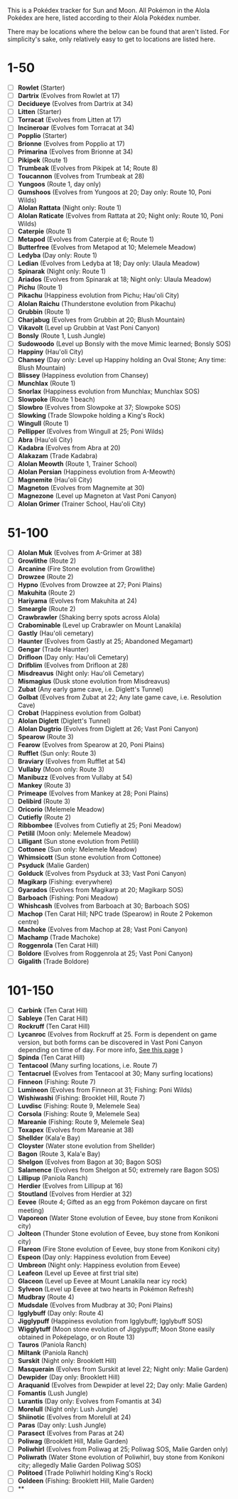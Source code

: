 This is a Pokédex tracker for Sun and Moon. All Pokémon in the Alola Pokédex are here, listed according to their Alola Pokédex number.

There may be locations where the below can be found that aren't listed. For simplicity's sake, only relatively easy to get to locations are listed here. 

# 1-50
- [ ] **Rowlet** (Starter)
- [ ] **Dartrix** (Evolves from Rowlet at 17)
- [ ] **Decidueye** (Evolves from Dartrix at 34)
- [ ] **Litten** (Starter)
- [ ] **Torracat** (Evolves from Litten at 17)
- [ ] **Incineroar** (Evolves fom Torracat at 34)
- [ ] **Popplio** (Starter)
- [ ] **Brionne** (Evolves from Popplio at 17)
- [ ] **Primarina** (Evolves from Brionne at 34)
- [ ] **Pikipek** (Route 1)
- [ ] **Trumbeak** (Evolves from Pikipek at 14; Route 8)
- [ ] **Toucannon** (Evolves from Trumbeak at 28)
- [ ] **Yungoos** (Route 1, day only)
- [ ] **Gumshoos** (Evolves from Yungoos at 20; Day only: Route 10, Poni Wilds)
- [ ] **Alolan Rattata** (Night only: Route 1)
- [ ] **Alolan Raticate** (Evolves from Rattata at 20; Night only: Route 10, Poni Wilds)
- [ ] **Caterpie** (Route 1)
- [ ] **Metapod** (Evolves from Caterpie at 6; Route 1)
- [ ] **Butterfree** (Evolves from Metapod at 10; Melemele Meadow)
- [ ] **Ledyba** (Day only: Route 1)
- [ ] **Ledian** (Evolves from Ledyba at 18; Day only: Ulaula Meadow)
- [ ] **Spinarak** (Night only: Route 1)
- [ ] **Ariados** (Evolves from Spinarak at 18; Night only: Ulaula Meadow)
- [ ] **Pichu** (Route 1)
- [ ] **Pikachu** (Happiness evolution from Pichu; Hau'oli City)
- [ ] **Alolan Raichu** (Thunderstone evolution from Pikachu)
- [ ] **Grubbin** (Route 1)
- [ ] **Charjabug** (Evolves from Grubbin at 20; Blush Mountain)
- [ ] **Vikavolt** (Level up Grubbin at Vast Poni Canyon)
- [ ] **Bonsly** (Route 1, Lush Jungle)
- [ ] **Sudowoodo** (Level up Bonsly with the move Mimic learned; Bonsly SOS)
- [ ] **Happiny** (Hau'oli City)
- [ ] **Chansey** (Day only: Level up Happiny holding an Oval Stone; Any time: Blush Mountain)
- [ ] **Blissey** (Happiness evolution from Chansey)
- [ ] **Munchlax** (Route 1)
- [ ] **Snorlax** (Happiness evolution from Munchlax; Munchlax SOS)
- [ ] **Slowpoke** (Route 1 beach)
- [ ] **Slowbro** (Evolves from Slowpoke at 37; Slowpoke SOS)
- [ ] **Slowking** (Trade Slowpoke holding a King's Rock)
- [ ] **Wingull** (Route 1)
- [ ] **Pellipper** (Evolves from Wingull at 25; Poni Wilds)
- [ ] **Abra** (Hau'oli City)
- [ ] **Kadabra** (Evolves from Abra at 20)
- [ ] **Alakazam** (Trade Kadabra)
- [ ] **Alolan Meowth** (Route 1, Trainer School)
- [ ] **Alolan Persian** (Happiness evolution from A-Meowth)
- [ ] **Magnemite** (Hau'oli City)
- [ ] **Magneton** (Evolves from Magnemite at 30)
- [ ] **Magnezone** (Level up Magneton at Vast Poni Canyon)
- [ ] **Alolan Grimer** (Trainer School, Hau'oli City)

# 51-100
- [ ] **Alolan Muk** (Evolves from A-Grimer at 38)
- [ ] **Growlithe** (Route 2)
- [ ] **Arcanine** (Fire Stone evolution from Growlithe)
- [ ] **Drowzee** (Route 2)
- [ ] **Hypno** (Evolves from Drowzee at 27; Poni Plains)
- [ ] **Makuhita** (Route 2)
- [ ] **Hariyama** (Evolves from Makuhita at 24)
- [ ] **Smeargle** (Route 2)
- [ ] **Crawbrawler** (Shaking berry spots across Alola)
- [ ] **Crabominable** (Level up Crabrawler on Mount Lanakila)
- [ ] **Gastly** (Hau'oli cemetary)
- [ ] **Haunter** (Evolves from Gastly at 25; Abandoned Megamart)
- [ ] **Gengar** (Trade Haunter)
- [ ] **Drifloon** (Day only: Hau'oli Cemetary)
- [ ] **Drifblim** (Evolves from Drifloon at 28)
- [ ] **Misdreavus** (Night only: Hau'oli Cemetary)
- [ ] **Mismagius** (Dusk stone evolution from Misdreavus)
- [ ] **Zubat** (Any early game cave, i.e. Diglett's Tunnel)
- [ ] **Golbat** (Evolves from Zubat at 22; Any late game cave, i.e. Resolution Cave)
- [ ] **Crobat** (Happiness evolution from Golbat)
- [ ] **Alolan Diglett** (Diglett's Tunnel)
- [ ] **Alolan Dugtrio** (Evolves from Diglett at 26; Vast Poni Canyon)
- [ ] **Spearow** (Route 3)
- [ ] **Fearow** (Evolves from Spearow at 20, Poni Plains)
- [ ] **Rufflet** (Sun only: Route 3)
- [ ] **Braviary** (Evolves from Rufflet at 54)
- [ ] **Vullaby** (Moon only: Route 3)
- [ ] **Manibuzz** (Evolves from Vullaby at 54)
- [ ] **Mankey** (Route 3)
- [ ] **Primeape** (Evolves from Mankey at 28; Poni Plains)
- [ ] **Delibird** (Route 3)
- [ ] **Oricorio** (Melemele Meadow)
- [ ] **Cutiefly** (Route 2)
- [ ] **Ribbombee** (Evolves from Cutiefly at 25; Poni Meadow)
- [ ] **Petilil** (Moon only: Melemele Meadow)
- [ ] **Lilligant** (Sun stone evolution from Petilil)
- [ ] **Cottonee** (Sun only: Melemele Meadow)
- [ ] **Whimsicott** (Sun stone evolution from Cottonee)
- [ ] **Psyduck** (Malie Garden)
- [ ] **Golduck** (Evolves from Psyduck at 33; Vast Poni Canyon)
- [ ] **Magikarp** (Fishing: everywhere)
- [ ] **Gyarados** (Evolves from Magikarp at 20; Magikarp SOS)
- [ ] **Barboach** (Fishing: Poni Meadow)
- [ ] **Whishcash** (Evolves from Barboach at 30; Barboach SOS)
- [ ] **Machop** (Ten Carat Hill; NPC trade (Spearow) in Route 2 Pokemon centre)
- [ ] **Machoke** (Evolves from Machop at 28; Vast Poni Canyon)
- [ ] **Machamp** (Trade Machoke)
- [ ] **Roggenrola** (Ten Carat Hill)
- [ ] **Boldore** (Evolves from Roggenrola at 25; Vast Poni Canyon)
- [ ] **Gigalith** (Trade Boldore)

# 101-150
- [ ] **Carbink** (Ten Carat Hill)
- [ ] **Sableye** (Ten Carat Hill)
- [ ] **Rockruff** (Ten Carat Hill)
- [ ] **Lycanroc** (Evolves from Rockruff at 25. Form is dependent on game version, but both forms can be discovered in Vast Poni Canyon depending on time of day. For more info, [See this page](http://bulbapedia.bulbagarden.net/wiki/Rockruff) )
- [ ] **Spinda** (Ten Carat Hill)
- [ ] **Tentacool** (Many surfing locations, i.e. Route 7)
- [ ] **Tentacruel** (Evolves from Tentacool at 30; Many surfing locations)
- [ ] **Finneon** (Fishing: Route 7)
- [ ] **Lumineon** (Evolves from Finneon at 31; Fishing: Poni Wilds)
- [ ] **Wishiwashi** (Fishing: Brooklet Hill, Route 7)
- [ ] **Luvdisc** (Fishing: Route 9, Melemele Sea)
- [ ] **Corsola** (Fishing: Route 9, Melemele Sea)
- [ ] **Mareanie** (Fishing: Route 9, Melemele Sea)
- [ ] **Toxapex** (Evolves from Mareanie at 38)
- [ ] **Shellder** (Kala'e Bay)
- [ ] **Cloyster** (Water stone evolution from Shellder)
- [ ] **Bagon** (Route 3, Kala'e Bay)
- [ ] **Shelgon** (Evolves from Bagon at 30; Bagon SOS)
- [ ] **Salamence** (Evolves from Shelgon at 50; extremely rare Bagon SOS)
- [ ] **Lillipup** (Paniola Ranch)
- [ ] **Herdier** (Evolves from Lillipup at 16)
- [ ] **Stoutland** (Evolves from Herdier at 32)
- [ ] **Eevee** (Route 4; Gifted as an egg from Pokémon daycare on first meeting)
- [ ] **Vaporeon** (Water Stone evolution of Eevee, buy stone from Konikoni city)
- [ ] **Jolteon** (Thunder Stone evolution of Eevee, buy stone from Konikoni city)
- [ ] **Flareon** (Fire Stone evolution of Eevee, buy stone from Konikoni city)
- [ ] **Espeon** (Day only: Happiness evolution from Eevee)
- [ ] **Umbreon** (Night only: Happiness evolution from Eevee)
- [ ] **Leafeon** (Level up Eevee at first trial site)
- [ ] **Glaceon** (Level up Eevee at Mount Lanakila near icy rock)
- [ ] **Sylveon** (Level up Eevee at two hearts in Pokémon Refresh)
- [ ] **Mudbray** (Route 4)
- [ ] **Mudsdale** (Evolves from Mudbray at 30; Poni Plains)
- [ ] **Igglybuff** (Day only: Route 4)
- [ ] **Jigglypuff** (Happiness evolution from Igglybuff; Igglybuff SOS)
- [ ] **Wigglytuff** (Moon stone evolution of Jigglypuff; Moon Stone easily obtained in Poképelago, or on Route 13)
- [ ] **Tauros** (Paniola Ranch)
- [ ] **Miltank** (Paniola Ranch)
- [ ] **Surskit** (Night only: Brooklett Hill)
- [ ] **Masquerain** (Evolves from Surskit at level 22; Night only: Malie Garden)
- [ ] **Dewpider** (Day only: Brooklett Hill)
- [ ] **Araquanid** (Evolves from Dewpider at level 22; Day only: Malie Garden)
- [ ] **Fomantis** (Lush Jungle)
- [ ] **Lurantis** (Day only: Evolves from Fomantis at 34)
- [ ] **Morelull** (Night only: Lush Jungle)
- [ ] **Shiinotic** (Evolves from Morelull at 24)
- [ ] **Paras** (Day only: Lush Jungle)
- [ ] **Parasect** (Evolves from Paras at 24)
- [ ] **Poliwag** (Brooklett Hill, Malie Garden)
- [ ] **Poliwhirl** (Evolves from Poliwag at 25; Poliwag SOS, Malie Garden only)
- [ ] **Poliwrath** (Water Stone evolution of Poliwhirl, buy stone from Konikoni city; allegedly Malie Garden Poliwag SOS)
- [ ] **Politoed** (Trade Poliwhirl holding King's Rock)
- [ ] **Goldeen** (Fishing: Brooklett Hill, Malie Garden)
- [ ] **
